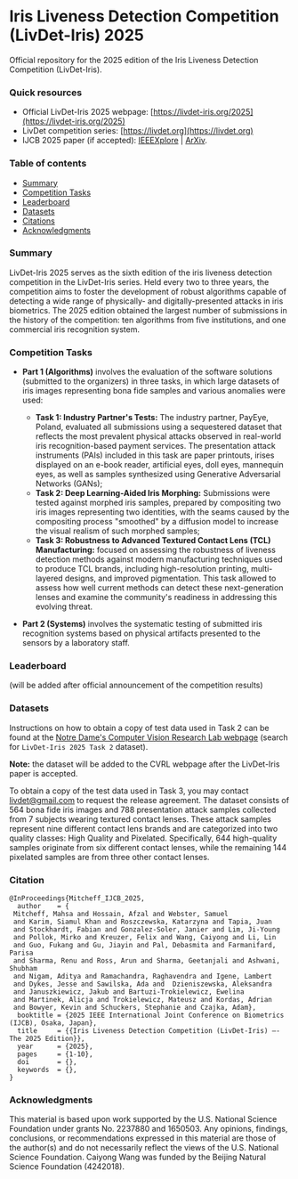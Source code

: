 # Iris Liveness Detection Competition (LivDet-Iris) 2025

Official repository for the 2025 edition of the Iris Liveness Detection Competition (LivDet-Iris).

### Quick resources 
- Official LivDet-Iris 2025 webpage: [https://livdet-iris.org/2025](https://livdet-iris.org/2025)
- LivDet competition series: [https://livdet.org](https://livdet.org)
- IJCB 2025 paper (if accepted): [IEEEXplore](https://ieeexplore.ieee.org/) | [ArXiv](https://arxiv.org/).

### Table of contents
* [Summary](#summary)
* [Competition Tasks](#tasks)
* [Leaderboard](#leaderboard)
* [Datasets](#datasets)
* [Citations](#citations)
* [Acknowledgments](#acknowledgments)

<a name="summary"/></a>
### Summary

LivDet-Iris 2025 serves as the sixth edition of the iris liveness detection competition in the LivDet-Iris series. Held every two to three years, the competition aims to foster the development of robust algorithms capable of detecting a wide range of physically- and digitally-presented attacks in iris biometrics. The 2025 edition obtained the largest number of submissions in the history of the competition: ten algorithms from five institutions, and one commercial iris recognition system. 

<a name="tasks"/></a>
### Competition Tasks

- **Part 1 (Algorithms)** involves the evaluation of the software solutions (submitted to the organizers) in three tasks, in which large datasets of iris images representing bona fide samples and various anomalies were used:
  
	- **Task 1: Industry Partner's Tests:** The industry partner, PayEye, Poland, evaluated all submissions using a sequestered dataset that reflects the most prevalent physical attacks observed in real-world iris recognition-based payment services. The presentation attack instruments (PAIs) included in this task are paper printouts, irises displayed on an e-book reader, artificial eyes, doll eyes, mannequin eyes, as well as samples synthesized using Generative Adversarial Networks (GANs);
	- **Task 2: Deep Learning-Aided Iris Morphing:** Submissions were tested against morphed iris samples, prepared by compositing two iris images representing two identities, with the seams caused by the compositing process "smoothed" by a diffusion model to increase the visual realism of such morphed samples;
	- **Task 3: Robustness to Advanced Textured Contact Lens (TCL) Manufacturing:** focused on assessing the robustness of liveness detection methods against modern manufacturing techniques used to produce TCL brands, including high-resolution printing, multi-layered designs, and improved pigmentation. This task allowed to assess how well current methods can detect these next-generation lenses and examine the community's readiness in addressing this evolving threat.
- **Part 2 (Systems)** involves the systematic testing of submitted iris recognition systems based on physical artifacts presented to the sensors by a laboratory staff.

<a name="leaderboard"/></a>
### Leaderboard

(will be added after official announcement of the competition results)

<a name="datasets"/></a>
### Datasets

Instructions on how to obtain a copy of test data used in Task 2 can be found at the [Notre Dame's Computer Vision Research Lab webpage](https://cvrl.nd.edu/projects/data/) (search for ``LivDet-Iris 2025 Task 2`` dataset).

**Note:** the dataset will be added to the CVRL webpage after the LivDet-Iris paper is accepted.

To obtain a copy of the test data used in Task 3, you may contact livdet@gmail.com to request the release agreement.
The dataset consists of 564 bona fide iris images and 788 presentation attack samples collected from 7 subjects wearing textured contact lenses. These attack samples represent nine different contact lens brands and are categorized into two quality classes: High Quality and Pixelated. Specifically, 644 high-quality samples originate from six different contact lenses, while the remaining 144 pixelated samples are from three other contact lenses.

<a name="citations"/></a>
### Citation

```
@InProceedings{Mitcheff_IJCB_2025,
  author    = {
 Mitcheff, Mahsa and Hossain, Afzal and Webster, Samuel 
 and Karim, Siamul Khan and Roszczewska, Katarzyna and Tapia, Juan 
 and Stockhardt, Fabian and Gonzalez-Soler, Janier and Lim, Ji-Young 
 and Pollok, Mirko and Kreuzer, Felix and Wang, Caiyong and Li, Lin 
 and Guo, Fukang and Gu, Jiayin and Pal, Debasmita and Farmanifard, Parisa 
 and Sharma, Renu and Ross, Arun and Sharma, Geetanjali and Ashwani, Shubham 
 and Nigam, Aditya and Ramachandra, Raghavendra and Igene, Lambert 
 and Dykes, Jesse and Sawilska, Ada and  Dzieniszewska, Aleksandra 
 and Januszkiewicz, Jakub and Bartuzi-Trokielewicz, Ewelina 
 and Martinek, Alicja and Trokielewicz, Mateusz and Kordas, Adrian 
 and Bowyer, Kevin and Schuckers, Stephanie and Czajka, Adam},
  booktitle = {2025 IEEE International Joint Conference on Biometrics (IJCB), Osaka, Japan},
  title     = {{Iris Liveness Detection Competition (LivDet-Iris) –- The 2025 Edition}},
  year      = {2025},
  pages     = {1-10},
  doi       = {},
  keywords  = {},
}
```

<a name="acknowledgments"/></a>
### Acknowledgments

This material is based upon work supported by the U.S. National Science Foundation under grants No. 2237880 and 1650503. Any opinions, findings, conclusions, or recommendations expressed in this material are those of the author(s) and do not necessarily reflect the views of the U.S. National Science Foundation. Caiyong Wang was funded by the Beijing Natural Science Foundation (4242018).




